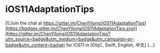 # iOS11AdaptationTips

[![Join the chat at https://gitter.im/ChenYilong/iOS11AdaptationTips](https://badges.gitter.im/ChenYilong/iOS11AdaptationTips.svg)](https://gitter.im/ChenYilong/iOS11AdaptationTips?utm_source=badge&utm_medium=badge&utm_campaign=pr-badge&utm_content=badge)
for iOS11 in [ObjC, Swift, English, 中文] {...} 
